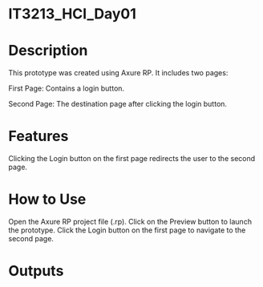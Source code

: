 # IT3213_HCI_Day01

# Description
This prototype was created using Axure RP. It includes two pages:

First Page: Contains a login button.

Second Page: The destination page after clicking the login button.

# Features
Clicking the Login button on the first page redirects the user to the second page.

# How to Use
Open the Axure RP project file (.rp).
Click on the Preview button to launch the prototype.
Click the Login button on the first page to navigate to the second page.

# Outputs
